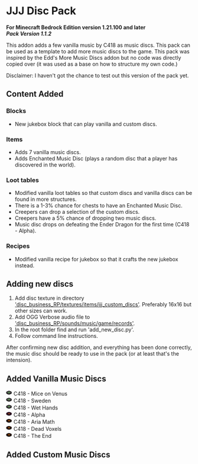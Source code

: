 # JJJ Disc Pack

**For Minecraft Bedrock Edition version 1.21.100 and later**  
***Pack Version 1.1.2***

This addon adds a few vanilla music by C418 as music discs. This pack can be used as a template to add more music discs to the game. This pack was inspired by the Edd's More Music Discs addon but no code was directly copied over (it was used as a base on how to structure my own code.)

Disclaimer: I haven't got the chance to test out this version of the pack yet.




## Content Added
### Blocks
- New jukebox block that can play vanilla and custom discs.

### Items
- Adds 7 vanilla music discs.
- Adds Enchanted Music Disc (plays a random disc that a player has discovered in the world).

### Loot tables
- Modified vanilla loot tables so that custom discs and vanilla discs can be found in more structures.
- There is a 1-3% chance for chests to have an Enchanted Music Disc.
- Creepers can drop a selection of the custom discs.
- Creepers have a 5% chance of dropping two music discs.
- Music disc drops on defeating the Ender Dragon for the first time (C418 - Alpha).

### Recipes
- Modified vanilla recipe for jukebox so that it crafts the new jukebox instead.



## Adding new discs
1. Add disc texture in directory ['disc_business_RP/textures/items/jjj_custom_discs'](./discy_business_RP/textures/items/jjj_custom_discs/info.md). Preferably 16x16 but other sizes can work.
2. Add OGG Verbose audio file to ['disc_business_RP/sounds/music/game/records'](./discy_business_RP/sounds//music/game/records/info.md).
3. In the root folder find and run 'add_new_disc.py'.
4. Follow command line instructions.

After confirming new disc addition, and everything has been done correctly, the music disc should be ready to use in the pack (or at least that's the intension).




## Added Vanilla Music Discs
![](./discy_business_RP/textures/items/jjj_custom_discs/volume_alpha.png)
C418 - Mice on Venus  
![](./discy_business_RP/textures/items/jjj_custom_discs/volume_alpha.png)
C418 - Sweden  
![](./discy_business_RP/textures/items/jjj_custom_discs/volume_alpha.png)
C418 - Wet Hands  
![](./discy_business_RP/textures/items/jjj_custom_discs/alpha.png)
C418 - Alpha  
![](./discy_business_RP/textures/items/jjj_custom_discs/volume_beta.png)
C418 - Aria Math  
![](./discy_business_RP/textures/items/jjj_custom_discs/volume_beta.png)
C418 - Dead Voxels  
![](./discy_business_RP/textures/items/jjj_custom_discs/volume_beta.png)
C418 - The End




## Added Custom Music Discs